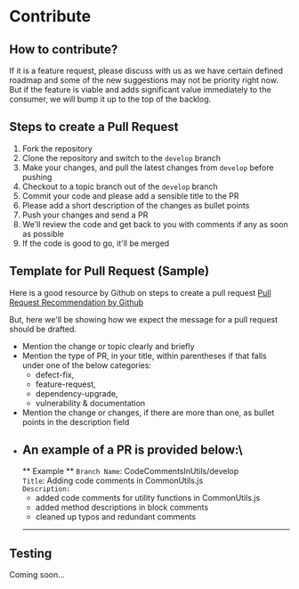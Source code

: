 # Contribute

## How to contribute?

If it is a feature request, please discuss with us as we have certain defined roadmap and some of the new suggestions may not be priority right now. But if the feature is viable and adds significant value immediately to the consumer, we will bump it up to the top of the backlog.


## Steps to create a Pull Request

1. Fork the repository
2. Clone the repository and switch to the `develop` branch
3. Make your changes, and pull the latest changes from `develop` before pushing
4. Checkout to a topic branch out of the `develop` branch
5. Commit your code and please add a sensible title to the PR
6. Please add a short description of the changes as bullet points
7. Push your changes and send a PR
8. We'll review the code and get back to you with comments if any as soon as possible
9. If the code is good to go, it'll be merged

## Template for Pull Request (Sample)

Here is a good resource by Github on steps to create a pull request
[Pull Request Recommendation by Github](https://docs.github.com/en/communities/using-templates-to-encourage-useful-issues-and-pull-requests/creating-a-pull-request-template-for-your-repository)

But, here we'll be showing how we expect the message for a pull request should be drafted.

* Mention the change or topic clearly and briefly
* Mention the type of PR, in your title, within parentheses if that falls under one of the below categories:
    * defect-fix,
    * feature-request,
    * dependency-upgrade,
    * vulnerability & documentation
* Mention the change or changes, if there are more than one, as bullet points in the description field
* An example of a PR is provided below:\
  ---
  ** Example **
  `Branch Name`: CodeCommentsInUtils/develop\
  `Title`: Adding code comments in CommonUtils.js\
  `Description:`
   - added code comments for utility functions in CommonUtils.js
   - added method descriptions in block comments
   - cleaned up typos and redundant comments
  ---

## Testing

Coming soon...
